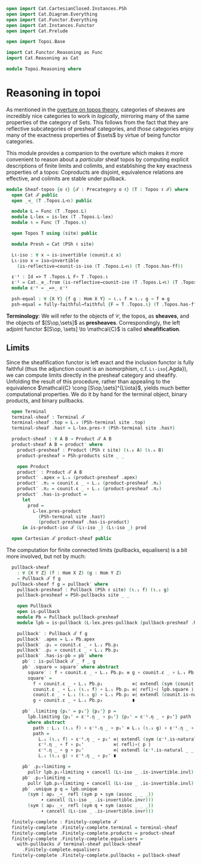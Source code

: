 ```agda
open import Cat.CartesianClosed.Instances.PSh
open import Cat.Diagram.Everything
open import Cat.Functor.Everything
open import Cat.Instances.Functor
open import Cat.Prelude

open import Topoi.Base

import Cat.Functor.Reasoning as Func
import Cat.Reasoning as Cat

module Topoi.Reasoning where
```

# Reasoning in topoi

As mentioned in the [overture on topos theory], categories of sheaves
are incredibly nice categories to work in _logically_, mirroring many of
the same properties of the category of Sets. This follows from the fact
that they are reflective subcategories of presheaf categories, and
_those_ categories enjoy many of the exactness properties of $\sets$ by
virtue of being functor categories.

[overture on topos theory]: Topoi.Base.html

This module provides a companion to the overture which makes it more
convenient to reason about a _particular_ sheaf topos by computing
explicit descriptions of finite limits and colimits, and establishing
the key exactness properties of a topos: Coproducts are disjoint,
equivalence relations are effective, and colimits are stable under
pullback.

```agda
module Sheaf-topos {o ℓ} {𝒯 : Precategory o ℓ} (T : Topos ℓ 𝒯) where
  open Cat 𝒯 public
  open _⊣_ (T .Topos.L⊣ι) public

  module L = Func (T .Topos.L)
  module L-lex = is-lex (T .Topos.L-lex)
  module ι = Func (T .Topos.ι)

  open Topos T using (site) public

  module Presh = Cat (PSh ℓ site)

  Lι-iso : ∀ x → is-invertible (counit.ε x)
  Lι-iso x = iso→invertible
    (is-reflective→counit-is-iso (T .Topos.L⊣ι) (T .Topos.has-ff))

  ε⁻¹ : Id => T .Topos.L F∘ T .Topos.ι
  ε⁻¹ = Cat._≅_.from (is-reflective→counit-iso (T .Topos.L⊣ι) (T .Topos.has-ff))
  module ε⁻¹ = _=>_ ε⁻¹

  psh-equal : ∀ {X Y} {f g : Hom X Y} → ι.₁ f ≡ ι.₁ g → f ≡ g
  psh-equal = fully-faithful→faithful {F = T .Topos.ι} (T .Topos.has-ff)
```

**Terminology**: We will refer to the objects of $\mathcal{C}$, the
topos, as **sheaves**, and the objects of $[S\op,\sets]$ as
**presheaves**. Correspondingly, the left adjoint functor $[S\op, \sets]
\to \mathcal{C}$ is called **sheafification**.

## Limits

Since the sheafification functor is left exact and the inclusion functor
is fully faithful (thus the adjunction counit is an isomorphism, c.f.
`Lι-iso`{.Agda}), we can compute limits directly in the presheaf
category and sheafify. Unfolding the result of this procedure, rather
than appealing to the equivalence $\mathcal{C} \cong
[S\op,\sets]^{L\iota}$, yields much better computational properties. We
do it by hand for the terminal object, binary products, and binary
pullbacks.

```agda
  open Terminal
  terminal-sheaf : Terminal 𝒯
  terminal-sheaf .top = L.₀ (PSh-terminal site .top)
  terminal-sheaf .has⊤ = L-lex.pres-⊤ (PSh-terminal site .has⊤)

  product-sheaf : ∀ A B → Product 𝒯 A B
  product-sheaf A B = product′ where
    product-presheaf : Product (PSh ℓ site) (ι.₀ A) (ι.₀ B)
    product-presheaf = PSh-products site _ _

    open Product
    product′ : Product 𝒯 A B
    product′ .apex = L.₀ (product-presheaf .apex)
    product′ .π₁ = counit.ε _ ∘ L.₁ (product-presheaf .π₁)
    product′ .π₂ = counit.ε _ ∘ L.₁ (product-presheaf .π₂)
    product′ .has-is-product =
      let
        prod =
          L-lex.pres-product
            (PSh-terminal site .has⊤)
            (product-presheaf .has-is-product)
      in is-product-iso 𝒯 (Lι-iso _) (Lι-iso _) prod

  open Cartesian 𝒯 product-sheaf public
```

The computation for finite connected limits (pullbacks, equalisers) is a
bit more involved, but not by much:

```agda
  pullback-sheaf
    : ∀ {X Y Z} (f : Hom X Z) (g : Hom Y Z)
    → Pullback 𝒯 f g
  pullback-sheaf f g = pullback′ where
    pullback-presheaf : Pullback (PSh ℓ site) (ι.₁ f) (ι.₁ g)
    pullback-presheaf = PSh-pullbacks site _ _

    open Pullback
    open is-pullback
    module Pb = Pullback pullback-presheaf
    module lpb = is-pullback (L-lex.pres-pullback (pullback-presheaf .has-is-pb))

    pullback′ : Pullback 𝒯 f g
    pullback′ .apex = L.₀ Pb.apex
    pullback′ .p₁ = counit.ε _ ∘ L.₁ Pb.p₁
    pullback′ .p₂ = counit.ε _ ∘ L.₁ Pb.p₂
    pullback′ .has-is-pb = pb′ where
      pb′ : is-pullback 𝒯 _ f _ g
      pb′ .square = square′ where abstract
        square′ : f ∘ counit.ε _ ∘ L.₁ Pb.p₁ ≡ g ∘ counit.ε _ ∘ L.₁ Pb.p₂
        square′ =
          f ∘ counit.ε _ ∘ L.₁ Pb.p₁           ≡⟨ extendl (sym (counit.is-natural _ _ _)) ⟩
          counit.ε _ ∘ L.₁ (ι.₁ f) ∘ L.₁ Pb.p₁ ≡⟨ refl⟩∘⟨ lpb.square ⟩
          counit.ε _ ∘ L.₁ (ι.₁ g) ∘ L.₁ Pb.p₂ ≡⟨ extendl (counit.is-natural _ _ _) ⟩
          g ∘ counit.ε _ ∘ L.₁ Pb.p₂           ∎

      pb′ .limiting {p₁' = p₁'} {p₂'} p =
        lpb.limiting {p₁' = ε⁻¹.η _ ∘ p₁'} {p₂' = ε⁻¹.η _ ∘ p₂'} path
        where abstract
          path : L.₁ (ι.₁ f) ∘ ε⁻¹.η _ ∘ p₁' ≡ L.₁ (ι.₁ g) ∘ ε⁻¹.η _ ∘ p₂'
          path =
            L.₁ (ι.₁ f) ∘ ε⁻¹.η _ ∘ p₁' ≡⟨ extendl (sym (ε⁻¹.is-natural _ _ _)) ⟩
            ε⁻¹.η _ ∘ f ∘ p₁'           ≡⟨ refl⟩∘⟨ p ⟩
            ε⁻¹.η _ ∘ g ∘ p₂'           ≡⟨ extendl (ε⁻¹.is-natural _ _ _) ⟩
            L.₁ (ι.₁ g) ∘ ε⁻¹.η _ ∘ p₂' ∎

      pb′ .p₁∘limiting =
        pullr lpb.p₁∘limiting ∙ cancell (Lι-iso _ .is-invertible.invl)
      pb′ .p₂∘limiting =
        pullr lpb.p₂∘limiting ∙ cancell (Lι-iso _ .is-invertible.invl)
      pb′ .unique p q = lpb.unique
        (sym ( ap₂ _∘_ refl (sym p ∙ sym (assoc _ _ _))
             ∙ cancell (Lι-iso _ .is-invertible.invr)))
        (sym ( ap₂ _∘_ refl (sym q ∙ sym (assoc _ _ _))
             ∙ cancell (Lι-iso _ .is-invertible.invr)))

  finitely-complete : Finitely-complete 𝒯
  finitely-complete .Finitely-complete.terminal = terminal-sheaf
  finitely-complete .Finitely-complete.products = product-sheaf
  finitely-complete .Finitely-complete.equalisers =
    with-pullbacks 𝒯 terminal-sheaf pullback-sheaf
      .Finitely-complete.equalisers
  finitely-complete .Finitely-complete.pullbacks = pullback-sheaf
```
